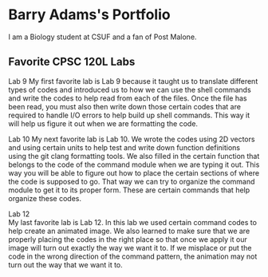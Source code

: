 # Barry Adams's Portfolio

I am a Biology student at CSUF and a fan of Post Malone.

## Favorite CPSC 120L Labs
Lab 9 
My first favorite lab is Lab 9 because it taught us to translate different types of codes and introduced us to how we can use the shell commands and write the codes to help read from each of the files. Once the file has been read, you must also then write down those certain codes that are required to handle I/O errors to help build up shell commands. This way it will help us figure it out when we are formatting the code. 

Lab 10 
My next favorite lab is Lab 10. We wrote the codes using 2D vectors and using certain units to help test and write down function definitions using the git clang formatting tools. We also filled in the certain function that belongs to the code of the command module when we are typing it out. This way you will be able to figure out how to place the certain sections of where the code is supposed to go. That way we can try to organize the command module to get it to its proper form. These are certain commands that help organize these codes.

Lab 12  
My last favorite lab is Lab 12. In this lab we used certain command codes to help create an animated image. We also learned to make sure that we are properly placing the codes in the right place so that once we apply it our image will turn out exactly the way we want it to. If we misplace or put the code in the wrong direction of the command pattern, the animation may not turn out the way that we want it to. 
 
